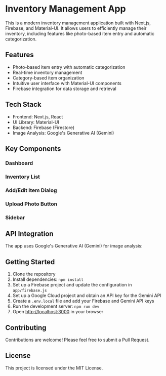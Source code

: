 # Inventory Management App

This is a modern inventory management application built with Next.js, Firebase, and Material-UI. It allows users to efficiently manage their inventory, including features like photo-based item entry and automatic categorization.

## Features

- Photo-based item entry with automatic categorization
- Real-time inventory management
- Category-based item organization
- Intuitive user interface with Material-UI components
- Firebase integration for data storage and retrieval

## Tech Stack

- Frontend: Next.js, React
- UI Library: Material-UI
- Backend: Firebase (Firestore)
- Image Analysis: Google's Generative AI (Gemini)

## Key Components

### Dashboard

### Inventory List

### Add/Edit Item Dialog

### Upload Photo Button

### Sidebar

## API Integration

The app uses Google's Generative AI (Gemini) for image analysis:

## Getting Started

1. Clone the repository
2. Install dependencies: `npm install`
3. Set up a Firebase project and update the configuration in `app/firebase.js`
4. Set up a Google Cloud project and obtain an API key for the Gemini API
5. Create a `.env.local` file and add your Firebase and Gemini API keys
6. Run the development server: `npm run dev`
7. Open [http://localhost:3000](http://localhost:3000) in your browser

## Contributing

Contributions are welcome! Please feel free to submit a Pull Request.

## License

This project is licensed under the MIT License.

